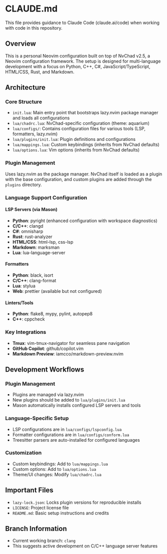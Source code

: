 # CLAUDE.md

This file provides guidance to Claude Code (claude.ai/code) when working with code in this repository.

## Overview

This is a personal Neovim configuration built on top of NvChad v2.5, a Neovim configuration framework. The setup is designed for multi-language development with a focus on Python, C++, C#, JavaScript/TypeScript, HTML/CSS, Rust, and Markdown.

## Architecture

### Core Structure
- `init.lua`: Main entry point that bootstraps lazy.nvim package manager and loads all configurations
- `lua/chadrc.lua`: NvChad-specific configuration (theme: aquarium)
- `lua/configs/`: Contains configuration files for various tools (LSP, formatters, lazy.nvim)
- `lua/plugins/init.lua`: Plugin definitions and configurations
- `lua/mappings.lua`: Custom keybindings (inherits from NvChad defaults)
- `lua/options.lua`: Vim options (inherits from NvChad defaults)

### Plugin Management
Uses lazy.nvim as the package manager. NvChad itself is loaded as a plugin with the base configuration, and custom plugins are added through the `plugins` directory.

### Language Support Configuration

#### LSP Servers (via Mason)
- **Python**: pyright (enhanced configuration with workspace diagnostics)
- **C/C++**: clangd
- **C#**: omnisharp
- **Rust**: rust-analyzer
- **HTML/CSS**: html-lsp, css-lsp
- **Markdown**: marksman
- **Lua**: lua-language-server

#### Formatters
- **Python**: black, isort
- **C/C++**: clang-format
- **Lua**: stylua
- **Web**: prettier (available but not configured)

#### Linters/Tools
- **Python**: flake8, mypy, pylint, autopep8
- **C++**: cppcheck

### Key Integrations
- **Tmux**: vim-tmux-navigator for seamless pane navigation
- **GitHub Copilot**: github/copilot.vim
- **Markdown Preview**: iamcco/markdown-preview.nvim

## Development Workflows

### Plugin Management
- Plugins are managed via lazy.nvim
- New plugins should be added to `lua/plugins/init.lua`
- Mason automatically installs configured LSP servers and tools

### Language-Specific Setup
- LSP configurations are in `lua/configs/lspconfig.lua`
- Formatter configurations are in `lua/configs/conform.lua`
- Treesitter parsers are auto-installed for configured languages

### Customization
- Custom keybindings: Add to `lua/mappings.lua`
- Custom options: Add to `lua/options.lua`
- Theme/UI changes: Modify `lua/chadrc.lua`

## Important Files
- `lazy-lock.json`: Locks plugin versions for reproducible installs
- `LICENSE`: Project license file
- `README.md`: Basic setup instructions and credits

## Branch Information
- Current working branch: `clang`
- This suggests active development on C/C++ language server features